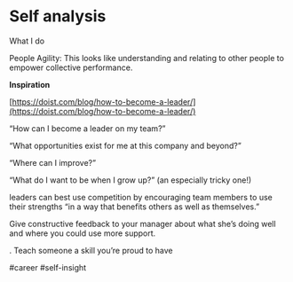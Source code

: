 # Self analysis

What I do

People Agility: This looks like understanding and relating to other people to empower collective performance.

**Inspiration**

[https://doist.com/blog/how-to-become-a-leader/](https://doist.com/blog/how-to-become-a-leader/)

“How can I become a leader on my team?”

“What opportunities exist for me at this company and beyond?”

“Where can I improve?”

“What do I want to be when I grow up?” (an especially tricky one!)

leaders can best use competition by encouraging team members to use their strengths “in a way that benefits others as well as themselves.”

Give constructive feedback to your manager about what she’s doing well and where you could use more support.

. Teach someone a skill you’re proud to have

#career #self-insight 